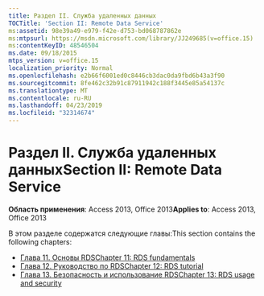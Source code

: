 ```yaml
---
title: Раздел II. Служба удаленных данных
TOCTitle: 'Section II: Remote Data Service'
ms:assetid: 98e39a49-e979-f42e-d753-bd068787862e
ms:mtpsurl: https://msdn.microsoft.com/library/JJ249685(v=office.15)
ms:contentKeyID: 48546504
ms.date: 09/18/2015
mtps_version: v=office.15
localization_priority: Normal
ms.openlocfilehash: e2b66f6001ed0c8446cb3dac0da9fbd6b43a3f90
ms.sourcegitcommit: 8fe462c32b91c87911942c188f3445e85a54137c
ms.translationtype: MT
ms.contentlocale: ru-RU
ms.lasthandoff: 04/23/2019
ms.locfileid: "32314674"
---
```

# <a name="section-ii-remote-data-service"></a><span data-ttu-id="64ba8-102">Раздел II. Служба удаленных данных</span><span class="sxs-lookup"><span data-stu-id="64ba8-102">Section II: Remote Data Service</span></span>

<span data-ttu-id="64ba8-103">**Область применения**: Access 2013, Office 2013</span><span class="sxs-lookup"><span data-stu-id="64ba8-103">**Applies to**: Access 2013, Office 2013</span></span>

<span data-ttu-id="64ba8-104">В этом разделе содержатся следующие главы:</span><span class="sxs-lookup"><span data-stu-id="64ba8-104">This section contains the following chapters:</span></span>

- [<span data-ttu-id="64ba8-105">Глава 11. Основы RDS</span><span class="sxs-lookup"><span data-stu-id="64ba8-105">Chapter 11: RDS fundamentals</span></span>](chapter-11-rds-fundamentals.md)
- [<span data-ttu-id="64ba8-106">Глава 12. Руководство по RDS</span><span class="sxs-lookup"><span data-stu-id="64ba8-106">Chapter 12: RDS tutorial</span></span>](chapter-12-rds-tutorial.md)
- [<span data-ttu-id="64ba8-107">Глава 13. Безопасность и использование RDS</span><span class="sxs-lookup"><span data-stu-id="64ba8-107">Chapter 13: RDS usage and security</span></span>](chapter-13-rds-usage-and-security.md)

